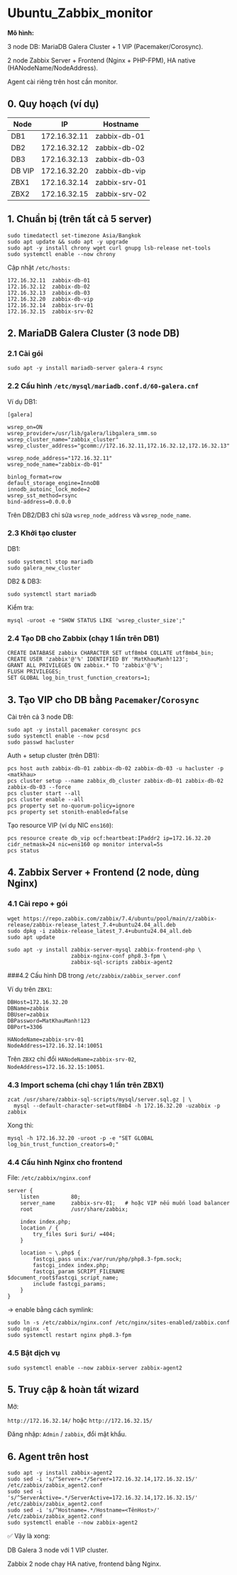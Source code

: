 # Ubuntu_Zabbix_monitor

**Mô hình:**

3 node DB: MariaDB Galera Cluster + 1 VIP (Pacemaker/Corosync).

2 node Zabbix Server + Frontend (Nginx + PHP-FPM), HA native (HANodeName/NodeAddress).

Agent cài riêng trên host cần monitor.

## 0. Quy hoạch (ví dụ)

|Node	   |   IP	           |   Hostname     |
|--------|-----------------|----------------|
|DB1     |   172.16.32.11	 |   zabbix-db-01 |
|DB2	   |   172.16.32.12	 |   zabbix-db-02 |
|DB3	   |   172.16.32.13	 |   zabbix-db-03 |
|DB VIP	 |   172.16.32.20	 |   zabbix-db-vip|
|ZBX1	   |  172.16.32.14	 |   zabbix-srv-01|
|ZBX2	   |  172.16.32.15	 |   zabbix-srv-02|

## 1. Chuẩn bị (trên tất cả 5 server)
```
sudo timedatectl set-timezone Asia/Bangkok
sudo apt update && sudo apt -y upgrade
sudo apt -y install chrony wget curl gnupg lsb-release net-tools
sudo systemctl enable --now chrony
```

Cập nhật `/etc/hosts:`

```
172.16.32.11  zabbix-db-01
172.16.32.12  zabbix-db-02
172.16.32.13  zabbix-db-03
172.16.32.20  zabbix-db-vip
172.16.32.14  zabbix-srv-01
172.16.32.15  zabbix-srv-02
```
## 2. MariaDB Galera Cluster (3 node DB)
### 2.1 Cài gói
```
sudo apt -y install mariadb-server galera-4 rsync
```

### 2.2 Cấu hình `/etc/mysql/mariadb.conf.d/60-galera.cnf`

Ví dụ DB1:
```
[galera]

wsrep_on=ON
wsrep_provider=/usr/lib/galera/libgalera_smm.so
wsrep_cluster_name="zabbix_cluster"
wsrep_cluster_address="gcomm://172.16.32.11,172.16.32.12,172.16.32.13"

wsrep_node_address="172.16.32.11"
wsrep_node_name="zabbix-db-01"

binlog_format=row
default_storage_engine=InnoDB
innodb_autoinc_lock_mode=2
wsrep_sst_method=rsync
bind-address=0.0.0.0
```

Trên DB2/DB3 chỉ sửa `wsrep_node_address` và `wsrep_node_name`.

### 2.3 Khởi tạo cluster

DB1:
```
sudo systemctl stop mariadb
sudo galera_new_cluster
```

DB2 & DB3:
```
sudo systemctl start mariadb
```

Kiểm tra:
```
mysql -uroot -e "SHOW STATUS LIKE 'wsrep_cluster_size';"
```

### 2.4 Tạo DB cho Zabbix (chạy 1 lần trên DB1)
```
CREATE DATABASE zabbix CHARACTER SET utf8mb4 COLLATE utf8mb4_bin;
CREATE USER 'zabbix'@'%' IDENTIFIED BY 'MatKhauManh!123';
GRANT ALL PRIVILEGES ON zabbix.* TO 'zabbix'@'%';
FLUSH PRIVILEGES;
SET GLOBAL log_bin_trust_function_creators=1;
```
## 3. Tạo VIP cho DB bằng `Pacemaker`/`Corosync`

Cài trên cả 3 node DB:
```
sudo apt -y install pacemaker corosync pcs
sudo systemctl enable --now pcsd
sudo passwd hacluster
```

Auth + setup cluster (trên DB1):
```
pcs host auth zabbix-db-01 zabbix-db-02 zabbix-db-03 -u hacluster -p <matkhau>
pcs cluster setup --name zabbix_db_cluster zabbix-db-01 zabbix-db-02 zabbix-db-03 --force
pcs cluster start --all
pcs cluster enable --all
pcs property set no-quorum-policy=ignore
pcs property set stonith-enabled=false
```

Tạo resource VIP (ví dụ NIC `ens160`):
```
pcs resource create db_vip ocf:heartbeat:IPaddr2 ip=172.16.32.20 cidr_netmask=24 nic=ens160 op monitor interval=5s
pcs status
```
## 4. Zabbix Server + Frontend (2 node, dùng Nginx)

### 4.1 Cài repo + gói
```
wget https://repo.zabbix.com/zabbix/7.4/ubuntu/pool/main/z/zabbix-release/zabbix-release_latest_7.4+ubuntu24.04_all.deb
sudo dpkg -i zabbix-release_latest_7.4+ubuntu24.04_all.deb
sudo apt update

sudo apt -y install zabbix-server-mysql zabbix-frontend-php \
                    zabbix-nginx-conf php8.3-fpm \
                    zabbix-sql-scripts zabbix-agent2
```
###4.2 Cấu hình DB trong `/etc/zabbix/zabbix_server.conf`

Ví dụ trên `ZBX1`:
```
DBHost=172.16.32.20
DBName=zabbix
DBUser=zabbix
DBPassword=MatKhauManh!123
DBPort=3306

HANodeName=zabbix-srv-01
NodeAddress=172.16.32.14:10051
```

Trên `ZBX2` chỉ đổi `HANodeName=zabbix-srv-02`, `NodeAddress=172.16.32.15:10051`.

### 4.3 Import schema (chỉ chạy 1 lần trên ZBX1)
```
zcat /usr/share/zabbix-sql-scripts/mysql/server.sql.gz | \
  mysql --default-character-set=utf8mb4 -h 172.16.32.20 -uzabbix -p zabbix
```

Xong thì:
```
mysql -h 172.16.32.20 -uroot -p -e "SET GLOBAL log_bin_trust_function_creators=0;"
```
### 4.4 Cấu hình Nginx cho frontend

File: `/etc/zabbix/nginx.conf`
```
server {
    listen          80;
    server_name     zabbix-srv-01;   # hoặc VIP nếu muốn load balancer
    root            /usr/share/zabbix;

    index index.php;
    location / {
        try_files $uri $uri/ =404;
    }

    location ~ \.php$ {
        fastcgi_pass unix:/var/run/php/php8.3-fpm.sock;
        fastcgi_index index.php;
        fastcgi_param SCRIPT_FILENAME $document_root$fastcgi_script_name;
        include fastcgi_params;
    }
}
```

→ enable bằng cách symlink:
```
sudo ln -s /etc/zabbix/nginx.conf /etc/nginx/sites-enabled/zabbix.conf
sudo nginx -t
sudo systemctl restart nginx php8.3-fpm
```
### 4.5 Bật dịch vụ
```
sudo systemctl enable --now zabbix-server zabbix-agent2
```
## 5. Truy cập & hoàn tất wizard

Mở:

`http://172.16.32.14/` hoặc `http://172.16.32.15/`

Đăng nhập: `Admin` / `zabbix`, đổi mật khẩu.

## 6. Agent trên host
```
sudo apt -y install zabbix-agent2
sudo sed -i 's/^Server=.*/Server=172.16.32.14,172.16.32.15/' /etc/zabbix/zabbix_agent2.conf
sudo sed -i 's/^ServerActive=.*/ServerActive=172.16.32.14,172.16.32.15/' /etc/zabbix/zabbix_agent2.conf
sudo sed -i 's/^Hostname=.*/Hostname=<TênHost>/' /etc/zabbix/zabbix_agent2.conf
sudo systemctl enable --now zabbix-agent2
```

✅ Vậy là xong:

DB Galera 3 node với 1 VIP cluster.



Zabbix 2 node chạy HA native, frontend bằng Nginx.
